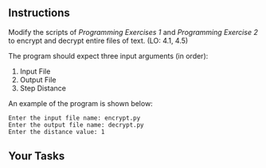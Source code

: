 ## Instructions

Modify the scripts of _Programming Exercises 1_ and _Programming Exercise 2_ to encrypt and decrypt entire files of text. (LO: 4.1, 4.5)

The program should expect three input arguments (in order):

1. Input File
2. Output File
3. Step Distance

An example of the program is shown below:

```
Enter the input file name: encrypt.py
Enter the output file name: decrypt.py
Enter the distance value: 1
```

## Your Tasks
